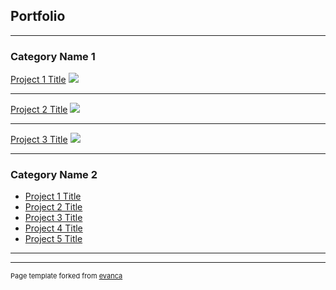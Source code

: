 ## Portfolio

---

### Category Name 1 

[Project 1 Title](https://github.com/rwilliam4444/ansible-collection-compliance-windows-2012)
<img src="images/dummy_thumbnail.jpg?raw=true"/>

---
[Project 2 Title](/pdf/sample_presentation.pdf)
<img src="images/dummy_thumbnail.jpg?raw=true"/>

---
[Project 3 Title](http://example.com/)
<img src="images/dummy_thumbnail.jpg?raw=true"/>

---

### Category Name 2

- [Project 1 Title](https://github.com/rwilliam4444/ansible-collection-compliance-windows-2012)
- [Project 2 Title](https://github.com/rwilliam4444/ansible-collection-compliance-windows-2016)
- [Project 3 Title](https://github.com/rwilliam4444/ansible-role-event-log-archiver-zip-move-to-eventlogs-folder)
- [Project 4 Title](https://github.com/rwilliam4444/ansible-role-windows-event-log-manager)
- [Project 5 Title](https://github.com/rwilliam4444/ansible-role-compliance-windows-firewall-policy-2012)

---




---
<p style="font-size:11px">Page template forked from <a href="https://github.com/evanca/quick-portfolio">evanca</a></p>
<!-- Remove above link if you don't want to attibute -->
